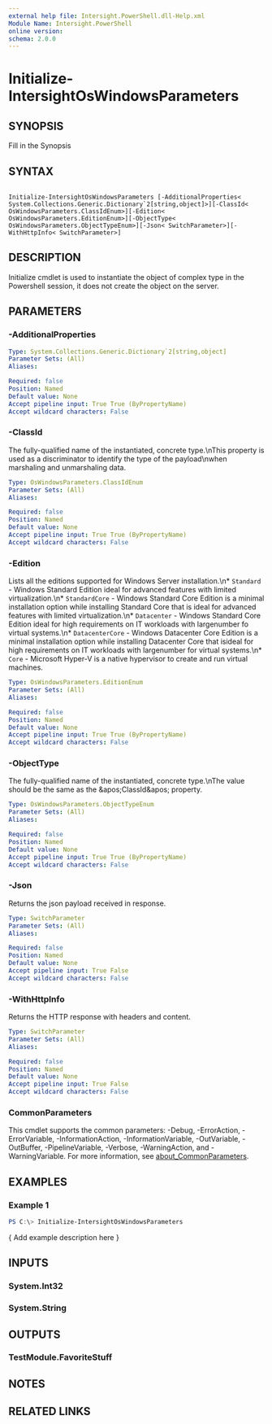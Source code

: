 ```yaml
---
external help file: Intersight.PowerShell.dll-Help.xml
Module Name: Intersight.PowerShell
online version:
schema: 2.0.0
---
```


# Initialize-IntersightOsWindowsParameters

## SYNOPSIS
Fill in the Synopsis

## SYNTAX

```

Initialize-IntersightOsWindowsParameters [-AdditionalProperties< System.Collections.Generic.Dictionary`2[string,object]>][-ClassId< OsWindowsParameters.ClassIdEnum>][-Edition< OsWindowsParameters.EditionEnum>][-ObjectType< OsWindowsParameters.ObjectTypeEnum>][-Json< SwitchParameter>][-WithHttpInfo< SwitchParameter>]

```

## DESCRIPTION

Initialize cmdlet is used to instantiate the object of complex type in the Powershell session, it does not create the object on the server.

## PARAMETERS

### -AdditionalProperties


```yaml
Type: System.Collections.Generic.Dictionary`2[string,object]
Parameter Sets: (All)
Aliases:

Required: false
Position: Named
Default value: None
Accept pipeline input: True True (ByPropertyName)
Accept wildcard characters: False
```

### -ClassId
The fully-qualified name of the instantiated, concrete type.\nThis property is used as a discriminator to identify the type of the payload\nwhen marshaling and unmarshaling data.

```yaml
Type: OsWindowsParameters.ClassIdEnum
Parameter Sets: (All)
Aliases:

Required: false
Position: Named
Default value: None
Accept pipeline input: True True (ByPropertyName)
Accept wildcard characters: False
```

### -Edition
Lists all the editions supported for Windows Server installation.\n* `Standard` - Windows Standard Edition ideal for advanced features with limited virtualization.\n* `StandardCore` - Windows Standard Core Edition is a minimal installation option while installing Standard Core that is ideal for advanced features with limited virtualization.\n* `Datacenter` - Windows Standard Core Edition ideal for high requirements on IT workloads with largenumber fo virtual systems.\n* `DatacenterCore` - Windows Datacenter Core Edition is a minimal installation option while installing Datacenter Core that isideal for high requirements on IT workloads with largenumber for virtual systems.\n* `Core` - Microsoft Hyper-V is a native hypervisor to create and run virtual machines.

```yaml
Type: OsWindowsParameters.EditionEnum
Parameter Sets: (All)
Aliases:

Required: false
Position: Named
Default value: None
Accept pipeline input: True True (ByPropertyName)
Accept wildcard characters: False
```

### -ObjectType
The fully-qualified name of the instantiated, concrete type.\nThe value should be the same as the &amp;apos;ClassId&amp;apos; property.

```yaml
Type: OsWindowsParameters.ObjectTypeEnum
Parameter Sets: (All)
Aliases:

Required: false
Position: Named
Default value: None
Accept pipeline input: True True (ByPropertyName)
Accept wildcard characters: False
```

### -Json
Returns the json payload received in response.

```yaml
Type: SwitchParameter
Parameter Sets: (All)
Aliases:

Required: false
Position: Named
Default value: None
Accept pipeline input: True False
Accept wildcard characters: False
```

### -WithHttpInfo
Returns the HTTP response with headers and content.

```yaml
Type: SwitchParameter
Parameter Sets: (All)
Aliases:

Required: false
Position: Named
Default value: None
Accept pipeline input: True False
Accept wildcard characters: False
```


### CommonParameters
This cmdlet supports the common parameters: -Debug, -ErrorAction, -ErrorVariable, -InformationAction, -InformationVariable, -OutVariable, -OutBuffer, -PipelineVariable, -Verbose, -WarningAction, and -WarningVariable. For more information, see [about_CommonParameters](http://go.microsoft.com/fwlink/?LinkID=113216).

## EXAMPLES

### Example 1
```powershell
PS C:\> Initialize-IntersightOsWindowsParameters
```

{ Add example description here }

## INPUTS

### System.Int32

### System.String

## OUTPUTS

### TestModule.FavoriteStuff

## NOTES

## RELATED LINKS
